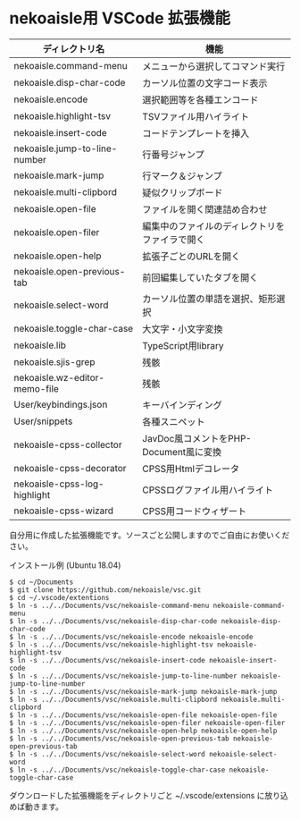 # nekoaisle用 VSCode 拡張機能

|        ディレクトリ名         |                      機能                      |
| ----------------------------- | ---------------------------------------------- |
| nekoaisle.command-menu        | メニューから選択してコマンド実行               |
| nekoaisle.disp-char-code      | カーソル位置の文字コード表示                   |
| nekoaisle.encode              | 選択範囲等を各種エンコード                     |
| nekoaisle.highlight-tsv       | TSVファイル用ハイライト                        |
| nekoaisle.insert-code         | コードテンプレートを挿入                       |
| nekoaisle.jump-to-line-number | 行番号ジャンプ                                 |
| nekoaisle.mark-jump           | 行マーク＆ジャンプ                             |
| nekoaisle.multi-clipbord      | 疑似クリップボード                             |
| nekoaisle.open-file           | ファイルを開く関連詰め合わせ                   |
| nekoaisle.open-filer          | 編集中のファイルのディレクトリをファイラで開く |
| nekoaisle.open-help           | 拡張子ごとのURLを開く                          |
| nekoaisle.open-previous-tab   | 前回編集していたタブを開く                     |
| nekoaisle.select-word         | カーソル位置の単語を選択、矩形選択             |
| nekoaisle.toggle-char-case    | 大文字・小文字変換                             |
| nekoaisle.lib                 | TypeScript用library                            |
| nekoaisle.sjis-grep           | 残骸                                           |
| nekoaisle.wz-editor-memo-file | 残骸                                           |
| User/keybindings.json         | キーバインディング                             |
| User/snippets                 | 各種スニペット                                 |
| nekoaisle-cpss-collector      | JavDoc風コメントをPHP-Document風に変換         |
| nekoaisle-cpss-decorator      | CPSS用Htmlデコレータ                           |
| nekoaisle-cpss-log-highlight  | CPSSログファイル用ハイライト                   |
| nekoaisle-cpss-wizard         | CPSS用コードウィザート                         |

自分用に作成した拡張機能です。ソースごと公開しますのでご自由にお使いください。

インストール例 (Ubuntu 18.04)  

```console
$ cd ~/Documents
$ git clone https://github.com/nekoaisle/vsc.git
$ cd ~/.vscode/extentions
$ ln -s ../../Documents/vsc/nekoaisle-command-menu nekoaisle-command-menu
$ ln -s ../../Documents/vsc/nekoaisle-disp-char-code nekoaisle-disp-char-code
$ ln -s ../../Documents/vsc/nekoaisle-encode nekoaisle-encode
$ ln -s ../../Documents/vsc/nekoaisle-highlight-tsv nekoaisle-highlight-tsv
$ ln -s ../../Documents/vsc/nekoaisle-insert-code nekoaisle-insert-code
$ ln -s ../../Documents/vsc/nekoaisle-jump-to-line-number nekoaisle-jump-to-line-number
$ ln -s ../../Documents/vsc/nekoaisle-mark-jump nekoaisle-mark-jump
$ ln -s ../../Documents/vsc/nekoaisle.multi-clipbord nekoaisle.multi-clipbord
$ ln -s ../../Documents/vsc/nekoaisle-open-file nekoaisle-open-file
$ ln -s ../../Documents/vsc/nekoaisle-open-filer nekoaisle-open-filer
$ ln -s ../../Documents/vsc/nekoaisle-open-help nekoaisle-open-help
$ ln -s ../../Documents/vsc/nekoaisle-open-previous-tab nekoaisle-open-previous-tab
$ ln -s ../../Documents/vsc/nekoaisle-select-word nekoaisle-select-word
$ ln -s ../../Documents/vsc/nekoaisle-toggle-char-case nekoaisle-toggle-char-case
```

ダウンロードした拡張機能をディレクトリごと ~/.vscode/extensions に放り込めば動きます。
